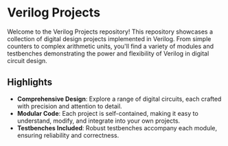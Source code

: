 # Verilog Projects

Welcome to the Verilog Projects repository! This repository showcases a collection of digital design projects implemented in Verilog. From simple counters to complex arithmetic units, you'll find a variety of modules and testbenches demonstrating the power and flexibility of Verilog in digital circuit design.

## Highlights

- **Comprehensive Design**: Explore a range of digital circuits, each crafted with precision and attention to detail.
- **Modular Code**: Each project is self-contained, making it easy to understand, modify, and integrate into your own projects.
- **Testbenches Included**: Robust testbenches accompany each module, ensuring reliability and correctness.

